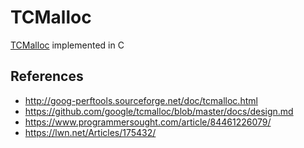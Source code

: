 # TCMalloc

[TCMalloc](https://github.com/google/tcmalloc) implemented in C


## References

* http://goog-perftools.sourceforge.net/doc/tcmalloc.html
* https://github.com/google/tcmalloc/blob/master/docs/design.md
* https://www.programmersought.com/article/84461226079/
* https://lwn.net/Articles/175432/

